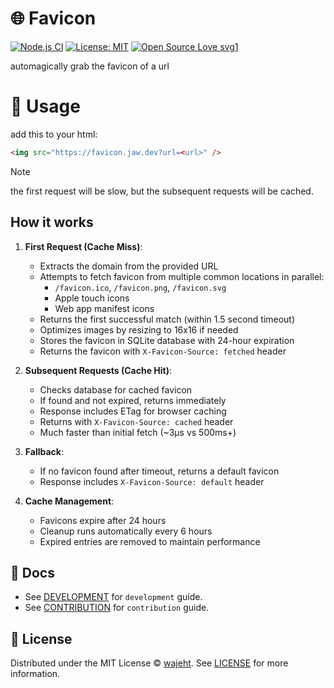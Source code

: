 # 🌐 Favicon
[![Node.js CI](https://github.com/wajeht/favicon/actions/workflows/ci.yml/badge.svg?branch=main)](https://github.com/wajeht/favicon/actions/workflows/ci.yml) [![License: MIT](https://img.shields.io/badge/License-MIT-blue.svg)](https://github.com/wajeht/favicon/blob/main/LICENSE) [![Open Source Love svg1](https://badges.frapsoft.com/os/v1/open-source.svg?v=103)](https://github.com/wajeht/favicon)

automagically grab the favicon of a url


# 📖 Usage

add this to your html:

```html
<img src="https://favicon.jaw.dev?url=<url>" />
```

> [!NOTE]
> the first request will be slow, but the subsequent requests will be cached.

## How it works

1. **First Request (Cache Miss)**:
   - Extracts the domain from the provided URL
   - Attempts to fetch favicon from multiple common locations in parallel:
     - `/favicon.ico`, `/favicon.png`, `/favicon.svg`
     - Apple touch icons
     - Web app manifest icons
   - Returns the first successful match (within 1.5 second timeout)
   - Optimizes images by resizing to 16x16 if needed
   - Stores the favicon in SQLite database with 24-hour expiration
   - Returns the favicon with `X-Favicon-Source: fetched` header

2. **Subsequent Requests (Cache Hit)**:
   - Checks database for cached favicon
   - If found and not expired, returns immediately
   - Response includes ETag for browser caching
   - Returns with `X-Favicon-Source: cached` header
   - Much faster than initial fetch (~3µs vs 500ms+)

3. **Fallback**:
   - If no favicon found after timeout, returns a default favicon
   - Response includes `X-Favicon-Source: default` header

4. **Cache Management**:
   - Favicons expire after 24 hours
   - Cleanup runs automatically every 6 hours
   - Expired entries are removed to maintain performance

## 📑 Docs

- See [DEVELOPMENT](./docs/development.md) for `development` guide.
- See [CONTRIBUTION](./docs/contribution.md) for `contribution` guide.

## 📜 License

Distributed under the MIT License © [wajeht](https://github.com/wajeht). See [LICENSE](./LICENSE) for more information.
